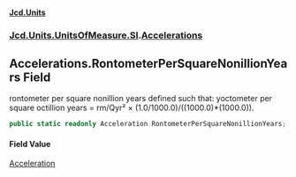 #### [Jcd.Units](index.md 'index')
### [Jcd.Units.UnitsOfMeasure.SI](Jcd.Units.UnitsOfMeasure.SI.md 'Jcd.Units.UnitsOfMeasure.SI').[Accelerations](Accelerations.md 'Jcd.Units.UnitsOfMeasure.SI.Accelerations')

## Accelerations.RontometerPerSquareNonillionYears Field

rontometer per square nonillion years defined such that: yoctometer per square octillion years = rm/Qyr² × (1.0/1000.0)/((1000.0)*(1000.0)).

```csharp
public static readonly Acceleration RontometerPerSquareNonillionYears;
```

#### Field Value
[Acceleration](Acceleration.md 'Jcd.Units.UnitTypes.Acceleration')